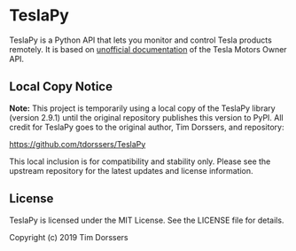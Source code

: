 # TeslaPy

TeslaPy is a Python API that lets you monitor and control Tesla products remotely. It is based on [unofficial documentation](https://tesla-api.timdorr.com/) of the Tesla Motors Owner API.

## Local Copy Notice

**Note:** This project is temporarily using a local copy of the TeslaPy library (version 2.9.1) until the original repository publishes this version to PyPI. All credit for TeslaPy goes to the original author, Tim Dorssers, and repository:

https://github.com/tdorssers/TeslaPy

This local inclusion is for compatibility and stability only. Please see the upstream repository for the latest updates and license information.

## License

TeslaPy is licensed under the MIT License. See the LICENSE file for details.

Copyright (c) 2019 Tim Dorssers

